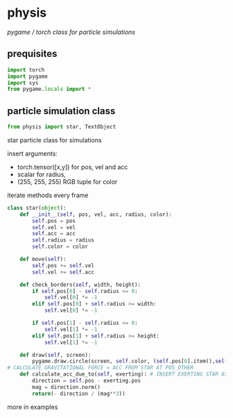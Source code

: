 # physis

*pygame / torch class for particle simulations*

## prequisites

```py
import torch
import pygame
import sys
from pygame.locals import *
```

## particle simulation class

```py
from physis import star, TextObject
```

star particle class for simulations

insert arguments:
- torch.tensor([x,y]) for pos, vel and acc
- scalar for radius,
- (255, 255, 255) RGB tuple for color
  
iterate methods every frame

```py
class star(object):
    def __init__(self, pos, vel, acc, radius, color):
        self.pos = pos
        self.vel = vel
        self.acc = acc
        self.radius = radius
        self.color = color

    def move(self):
        self.pos += self.vel
        self.vel += self.acc

    def check_borders(self, width, height):
        if self.pos[0] - self.radius <= 0:
            self.vel[0] *= -1 
        elif self.pos[0] + self.radius >= width:
            self.vel[0] *= -1

        if self.pos[1] - self.radius <= 0:
            self.vel[1] *= -1
        elif self.pos[1] + self.radius >= height:
            self.vel[1] *= -1

    def draw(self, screen):
        pygame.draw.circle(screen, self.color, (self.pos[0].item(),self.pos[1].item()), self.radius)
# CALCULATE GRAVITATIONAL FORCE = ACC FROM STAR AT POS_OTHER
    def calculate_acc_due_to(self, exerting): # INSERT EXERTING STAR AS ARG2
        direction = self.pos - exerting.pos
        mag = direction.norm()
        return(- direction / (mag**3))
```

more in examples
